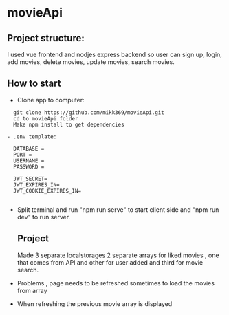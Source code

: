 # movieApi

## Project structure:

I used vue frontend and nodjes express backend so user can sign up, login,
add movies, delete movies, update movies, search movies.

## How to start

- Clone app to computer:

```
  git clone https://github.com/mikk369/movieApi.git
  cd to movieApi folder
  Make npm install to get dependencies

- .env template:

  DATABASE =
  PORT =
  USERNAME =
  PASSWORD =

  JWT_SECRET=
  JWT_EXPIRES_IN=
  JWT_COOKIE_EXPIRES_IN=


```

- Split terminal and run "npm run serve" to start client side
  and "npm run dev" to run server.

  ## Project

  Made 3 separate localstorages 2 separate arrays for liked movies , one that comes from API
  and other for user added and third for movie search.

- Problems , page needs to be refreshed sometimes to load the movies from array

- When refreshing the previous movie array is displayed
